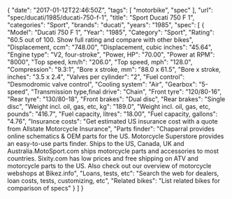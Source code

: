 {
    "date": "2017-01-12T22:46:50Z",
    "tags": [
        "motorbike",
        "spec"
    ],
    "url": "spec\/ducati\/1985\/ducati-750-f-1",
    "title": "Sport Ducati 750 F 1",
    "categories": "Sport",
    "brands": "ducati",
    "years": "1985",
    "spec": [
        {
            "Model": "Ducati 750 F 1",
            "Year": "1985",
            "Category": "Sport",
            "Rating": "60.5 out of 100. Show full rating and compare with other bikes",
            "Displacement, ccm": "748.00",
            "Displacement, cubic inches": "45.64",
            "Engine type": "V2, four-stroke",
            "Power, HP": "70.00",
            "Power at RPM": "8000",
            "Top speed, km\/h": "206.0",
            "Top speed, mph": "128.0",
            "Compression": "9.3:1",
            "Bore x stroke, mm": "88.0 x 61.5",
            "Bore x stroke, inches": "3.5 x 2.4",
            "Valves per cylinder": "2",
            "Fuel control": "Desmodromic valve control",
            "Cooling system": "Air",
            "Gearbox": "5-speed",
            "Transmission type,final drive": "Chain",
            "Front tyre": "120\/80-16",
            "Rear tyre": "130\/80-18",
            "Front brakes": "Dual disc",
            "Rear brakes": "Single disc",
            "Weight incl. oil, gas, etc, kg": "189.0",
            "Weight incl. oil, gas, etc, pounds": "416.7",
            "Fuel capacity, litres": "18.00",
            "Fuel capacity, gallons": "4.76",
            "Insurance costs": "Get estimated US insurance cost with a quote from Allstate Motorcycle Insurance",
            "Parts finder": "Chaparral provides online schematics & OEM parts for the US.   Motorcycle Superstore provides an easy-to-use parts finder. Ships to the US, Canada, UK and Australia.MotoSport.com ships motorcycle parts and accessories to most countries.    Sixity.com has low prices and free shipping on ATV and motorcycle parts to the US. Also check out our overview of motorcycle webshops at Bikez.info",
            "Loans, tests, etc": "Search the web for dealers, loan costs, tests, customizing, etc",
            "Related bikes": "List related bikes for comparison of specs"
        }
    ]
}